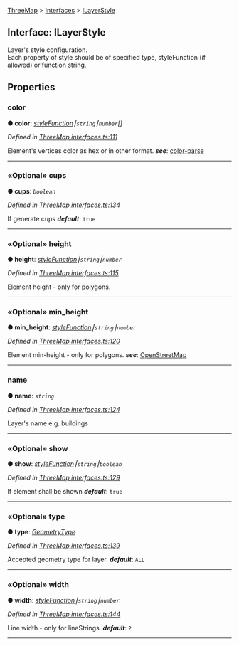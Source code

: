 [ThreeMap](api-readme.md) > [Interfaces](api-modules-interfaces.md) > [ILayerStyle](api-interfaces-interfaces.ilayerstyle.md)



## Interface: ILayerStyle


Layer's style configuration.  
Each property of style should be of specified type, styleFunction (if allowed) or function string.


## Properties
<a id="color"></a>

###  color

**●  color**:  *[styleFunction](api-modules-interfaces.md#stylefunction)⎮`string`⎮`number`[]* 

*Defined in [ThreeMap.interfaces.ts:111](https://github.com/areknawo/ThreeMap/blob/master/src/ThreeMap.interfaces.ts#L111)*



Element's vertices color as hex or in other format.
*__see__*: [color-parse](https://www.npmjs.com/package/color-parse)





___

<a id="cups"></a>

### «Optional» cups

**●  cups**:  *`boolean`* 

*Defined in [ThreeMap.interfaces.ts:134](https://github.com/areknawo/ThreeMap/blob/master/src/ThreeMap.interfaces.ts#L134)*



If generate cups
*__default__*: `true`





___

<a id="height"></a>

### «Optional» height

**●  height**:  *[styleFunction](api-modules-interfaces.md#stylefunction)⎮`string`⎮`number`* 

*Defined in [ThreeMap.interfaces.ts:115](https://github.com/areknawo/ThreeMap/blob/master/src/ThreeMap.interfaces.ts#L115)*



Element height - only for polygons.




___

<a id="min_height"></a>

### «Optional» min_height

**●  min_height**:  *[styleFunction](api-modules-interfaces.md#stylefunction)⎮`string`⎮`number`* 

*Defined in [ThreeMap.interfaces.ts:120](https://github.com/areknawo/ThreeMap/blob/master/src/ThreeMap.interfaces.ts#L120)*



Element min-height - only for polygons.
*__see__*: [OpenStreetMap](https://wiki.openstreetmap.org/wiki/Key:min_height)





___

<a id="name"></a>

###  name

**●  name**:  *`string`* 

*Defined in [ThreeMap.interfaces.ts:124](https://github.com/areknawo/ThreeMap/blob/master/src/ThreeMap.interfaces.ts#L124)*



Layer's name e.g. buildings




___

<a id="show"></a>

### «Optional» show

**●  show**:  *[styleFunction](api-modules-interfaces.md#stylefunction)⎮`string`⎮`boolean`* 

*Defined in [ThreeMap.interfaces.ts:129](https://github.com/areknawo/ThreeMap/blob/master/src/ThreeMap.interfaces.ts#L129)*



If element shall be shown
*__default__*: `true`





___

<a id="type"></a>

### «Optional» type

**●  type**:  *[GeometryType](api-modules-interfaces.md#geometrytype)* 

*Defined in [ThreeMap.interfaces.ts:139](https://github.com/areknawo/ThreeMap/blob/master/src/ThreeMap.interfaces.ts#L139)*



Accepted geometry type for layer.
*__default__*: `ALL`





___

<a id="width"></a>

### «Optional» width

**●  width**:  *[styleFunction](api-modules-interfaces.md#stylefunction)⎮`string`⎮`number`* 

*Defined in [ThreeMap.interfaces.ts:144](https://github.com/areknawo/ThreeMap/blob/master/src/ThreeMap.interfaces.ts#L144)*



Line width - only for lineStrings.
*__default__*: `2`





___


